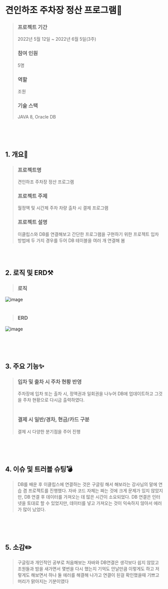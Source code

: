 # 견인하조 주차장 정산 프로그램🚙
> ### 프로젝트 기간
> 2022년 5월 12일 ~ 2022년 6월 5일(3주)
> ### 참여 인원
> 5명
> ### 역할
> 조원
> ### 기술 스택
> JAVA 8, Oracle DB

<br><br></br>

## 1. 개요📌
> ### 프로젝트명
> 견인하조 주차장 정산 프로그램
> ### 프로젝트 주제
> 월정액 및 시간제 주차 차량 출차 시 결제 프로그램
> ### 프로젝트 설명
> 이클립스와 DB를 연결해보고 간단한 프로그램을 구현하기 위한 프로젝트
> 입차 방법에 두 가지 경우를 두어 DB 테이블을 여러 개 연결해 봄

<br><br>

## 2. 로직 및 ERD⚒️
> ### 로직
![image](https://user-images.githubusercontent.com/101784768/187095120-eafe57fa-9b83-4d51-8f23-61e2d24a241f.png)
<br><br>
> ### ERD
![image](https://user-images.githubusercontent.com/101784768/187092338-b31d9fa3-d84b-4ec9-b270-f39931a60f24.png)

<br><br></br>

## 3. 주요 기능✨
> ### 입차 및 출차 시 주차 현황 반영
> 주차장에 입차 또는 출차 시, 정액권과 일회권을 나누어 DB에 업데이트하고 그것을 주차 현황으로 다시금 출력하였다.
<br><br>
> ### 결제 시 일반/경차, 현금/카드 구분
> 결제 시 다양한 분기점을 주어 진행

<br><br><br>

## 4. 이슈 및 트러블 슈팅💣
> DB를 배운 후 이클립스에 연결하는 것은 구글링 해서 해보라는 강사님의 말에 연습 겸 프로젝트를 진행했다.
> 자바 코드 자체는 짜는 것에 크게 문제가 있지 않았지만, DB 연결 후 데이터를 가져오는 데 많은 시간이 소요되었다.
> DB 연결은 인터넷을 토대로 할 수 있었지만, 데이터를 넣고 가져오는 것이 익숙하지 않아서 에러가 많이 났었다.

<br><br><br>

## 5. 소감✏️
> 구글링과 개인적인 공부로 처음해보는 자바와 DB연결은 생각보다 쉽지 않았고
> 조원들과 밤을 새가면서 몇번을 다시 했는지 기억도 안날만큼 이렇게도 하고 저렇게도 해보면서
> 하나 둘 에러를 해결해 나가고 연결이 된걸 확인했을때 기쁘고 머리가 맑아지는 기분이였다
